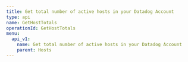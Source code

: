 ```yaml
---
title: Get total number of active hosts in your Datadog Account
type: api
name: GetHostTotals
operationId: GetHostTotals
menu:
  api_v1:
    name: Get total number of active hosts in your Datadog Account
    parent: Hosts
---
```

